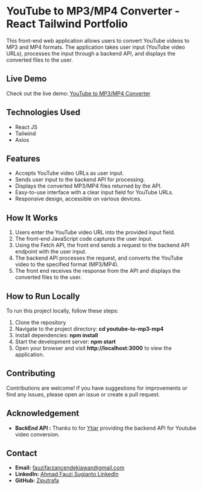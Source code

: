 # YouTube to MP3/MP4 Converter - React Tailwind Portfolio
This front-end web application allows users to convert YouTube videos to MP3 and MP4 formats. The application takes user input (YouTube video URLs), processes the input through a backend API, and displays the converted files to the user.
## Live Demo
Check out the live demo: [YouTube to MP3/MP4 Converter](https://ziputrafa.github.io/youtube-to-mp3-mp4/)
## Technologies Used
+ React JS
+ Tailwind
+ Axios
## Features
+ Accepts YouTube video URLs as user input.
+ Sends user input to the backend API for processing.
+ Displays the converted MP3/MP4 files returned by the API.
+ Easy-to-use interface with a clear input field for YouTube URLs.
+ Responsive design, accessible on various devices.
## How It Works
1. Users enter the YouTube video URL into the provided input field.
1. The front-end JavaScript code captures the user input.
1. Using the Fetch API, the front end sends a request to the backend API endpoint with the user input.
1. The backend API processes the request, and converts the YouTube video to the specified format (MP3/MP4).
1. The front end receives the response from the API and displays the converted files to the user.
## How to Run Locally
To run this project locally, follow these steps:
1. Clone the repository
1. Navigate to the project directory: __cd youtube-to-mp3-mp4__
1. Install dependencies: __npm install__
1. Start the development server: __npm start__
1. Open your browser and visit __http://localhost:3000__ to view the application.
## Contributing
Contributions are welcome! If you have suggestions for improvements or find any issues, please open an issue or create a pull request.
## Acknowledgement
+ __BackEnd API :__ Thanks to for [Ytjar](https://rapidapi.com/user/ytjar) providing the backend API for Youtube video conversion.
## Contact
+ __Email:__ [fauzifarzancendekiawan@gmail.com](mailto:fauzifarzancendekiawan@gmail.com)
+ __LinkedIn:__ [Ahmad Fauzi Sugianto LinkedIn](https://www.linkedin.com/in/ahmad-fauzi-643993276/)
+ __GitHub:__ [Ziputrafa](https://github.com/Ziputrafa/)
